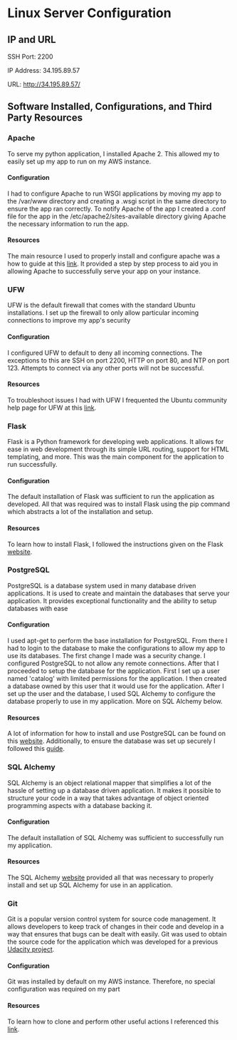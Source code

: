 # Linux Server Configuration

## IP and URL
SSH Port: 2200

IP Address: 34.195.89.57

URL: http://34.195.89.57/

## Software Installed, Configurations, and Third Party Resources

### Apache
To serve my python application, I installed Apache 2. This allowed my to easily set up my app to run on my AWS instance. 

#### Configuration
I had to configure Apache to run WSGI applications by moving my app to the /var/www directory and creating a .wsgi script in the
same directory to ensure the app ran correctly. To notify Apache of the app I created a .conf file for the app in the 
/etc/apache2/sites-available directory giving Apache the necessary information to run the app.  

#### Resources
The main resource I used to properly install and configure apache was a how to guide at this [link](https://www.digitalocean.com/community/tutorials/how-to-deploy-a-flask-application-on-an-ubuntu-vps). It provided a step by
step process to aid you in allowing Apache to successfully serve your app on your instance. 


### UFW
UFW is the default firewall that comes with the standard Ubuntu installations. I set up the firewall to only allow particular incoming 
connections to improve my app's security

#### Configuration
I configured UFW to default to deny all incoming connections. The exceptions to this are SSH on port 2200, HTTP on port 80, and NTP on 
port 123. Attempts to connect via any other ports will not be successful. 

#### Resources
To troubleshoot issues I had with UFW I frequented the Ubuntu community help page for UFW at this [link](https://help.ubuntu.com/community/UFW).


### Flask
Flask is a Python framework for developing web applications. It allows for ease in web development through its simple URL routing, 
support for HTML templating, and more. This was the main component for the application to run successfully.

#### Configuration
The default installation of Flask was sufficient to run the application as developed. All that was required was to install Flask using 
the pip command which abstracts a lot of the installation and setup. 

#### Resources
To learn how to install Flask, I followed the instructions given on the Flask [website](http://flask.pocoo.org/).


### PostgreSQL
PostgreSQL is a database system used in many database driven applications. It is used to create and maintain the databases that serve
your application. It provides exceptional functionality and the ability to setup databases with ease

#### Configuration
I used apt-get to perform the base installation for PostgreSQL. From there I had to login to the database to make the configurations to 
allow my app to use its databases. The first change I made was a security change. I configured PostgreSQL to not allow any remote 
connections. After that I proceeded to setup the database for the application. First I set up a user named 'catalog' with limited 
permissions for the application. I then created a database owned by this user that it would use for the application. After I set up the 
user and the database, I used SQL Alchemy to configure the database properly to use in my application. More on SQL Alchemy below.

#### Resources
A lot of information for how to install and use PostgreSQL can be found on this [website](https://www.postgresql.org/). Additionally, 
to ensure the database was set up securely I followed this [guide](https://www.digitalocean.com/community/tutorials/how-to-secure-postgresql-on-an-ubuntu-vps).


### SQL Alchemy
SQL Alchemy is an object relational mapper that simplifies a lot of the hassle of setting up a database driven application. It makes
it possible to structure your code in a way that takes advantage of object oriented programming aspects with a database backing it.

#### Configuration
The default installation of SQL Alchemy was sufficient to successfully run my application. 

#### Resources
The SQL Alchemy [website](https://www.sqlalchemy.org/) provided all that was necessary to properly install and set up SQL Alchemy for
use in an application. 


### Git
Git is a popular version control system for source code management. It allows developers to keep track of changes in their code and
develop in a way that ensures that bugs can be dealt with easily. Git was used to obtain the source code for the application which was
developed for a previous [Udacity project](https://github.com/TristinH/item-catalog).

#### Configuration
Git was installed by default on my AWS instance. Therefore, no special configuration was required on my part

#### Resources
To learn how to clone and perform other useful actions I referenced this [link](https://git-scm.com/).
